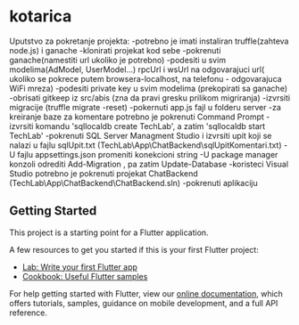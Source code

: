 # kotarica


Uputstvo za pokretanje projekta:
-potrebno je imati instaliran truffle(zahteva node.js) i ganache
-klonirati projekat kod sebe
-pokrenuti ganache(namestiti url ukoliko je potrebno)
-podesiti u svim modelima(AdModel, UserModel...) rpcUrl i wsUrl na odgovarajuci url(
    ukoliko se pokrece putem browsera-localhost,
    na telefonu - odgovarajuca WiFi mreza)
-podesiti private key u svim modelima (prekopirati sa ganache)
-obrisati gitkeep iz src/abis (zna da pravi gresku prilikom migriranja)
-izvrsiti migracije (truffle migrate -reset)
-pokernuti app.js fajl u folderu server
-za kreiranje baze za komentare potrebno je pokrenuti Command Prompt
-izvrsiti komandu 'sqllocaldb create TechLab', a zatim 'sqllocaldb start TechLab'
-pokrenuti SQL Server Managment Studio i izvrsiti upit koji se nalazi u fajlu sqlUpit.txt (TechLab\App\ChatBackend\sqlUpitKomentari.txt)
-U fajlu appsettings.json promeniti konekcioni string
-U package manager konzoli odrediti Add-Migration <naziv migracije>, pa zatim Update-Database
-koristeci Visual Studio potrebno je pokrenuti projekat ChatBackend (TechLab\App\ChatBackend\ChatBackend.sln)
-pokrenuti aplikaciju

## Getting Started

This project is a starting point for a Flutter application.

A few resources to get you started if this is your first Flutter project:

- [Lab: Write your first Flutter app](https://flutter.dev/docs/get-started/codelab)
- [Cookbook: Useful Flutter samples](https://flutter.dev/docs/cookbook)

For help getting started with Flutter, view our
[online documentation](https://flutter.dev/docs), which offers tutorials,
samples, guidance on mobile development, and a full API reference.
